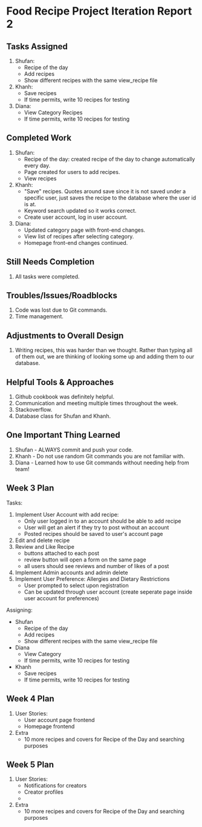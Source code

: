 # Food Recipe Project Iteration Report 2

Tasks Assigned
----------------
1. Shufan:
   - Recipe of the day
   - Add recipes 
   - Show different recipes with the same view_recipe file
2. Khanh:   
   - Save recipes
   - If time permits, write 10 recipes for testing
3. Diana:
   - View Category Recipes
   - If time permits, write 10 recipes for testing

Completed Work
----------------
1. Shufan:
   - Recipe of the day: created recipe of the day to change automatically every day.
   - Page created for users to add recipes.
   - View recipes
2. Khanh:
   - "Save" recipes. Quotes around save since it is not saved under a specific user, just saves the recipe to the database where the user id is at.
   - Keyword search updated so it works correct.
   - Create user account, log in user account.
3. Diana:
   - Updated category page with front-end changes.
   - View list of recipes after selecting category.
   - Homepage front-end changes continued.

Still Needs Completion
----------------
1. All tasks were completed.

Troubles/Issues/Roadblocks
----------------
1. Code was lost due to Git commands.
2. Time management.

Adjustments to Overall Design
----------------
1. Writing recipes, this was harder than we thought. Rather than typing all of them out, we are thinking of looking some up and adding them to our database.

Helpful Tools & Approaches
----------------
1. Github cookbook was definitely helpful.
2. Communication and meeting multiple times throughout the week.
3. Stackoverflow.
4. Database class for Shufan and Khanh.

One Important Thing Learned
----------------
1. Shufan - ALWAYS commit and push your code.
2. Khanh - Do not use random Git commands you are not familiar with.
3. Diana - Learned how to use Git commands without needing help from team!

Week 3 Plan
----------------
Tasks:
1. Implement User Account with add recipe:
   - Only user logged in to an account should be able to add recipe
   - User will get an alert if they try to post without an account
   - Posted recipes should be saved to user's account page
2. Edit and delete recipe
3. Review and Like Recipe
   - buttons attached to each post
   - review button will open a form on the same page
   - all users should see reviews and number of likes of a post
4. Implement Admin accounts and admin delete
5. Implement User Preference: Allergies and Dietary Restrictions
    - User prompted to select upon registration
    - Can be updated through user account (create seperate page inside user account for preferences)

Assigning:
   - Shufan
     - Recipe of the day
     - Add recipes 
     - Show different recipes with the same view_recipe file
   - Diana
     - View Category 
     - If time permits, write 10 recipes for testing
   - Khanh
     - Save recipes
     - If time permits, write 10 recipes for testing

Week 4 Plan
----------------
1. User Stories:
   - User account page frontend
   - Homepage frontend
2. Extra
   - 10 more recipes and covers for Recipe of the Day and searching purposes

Week 5 Plan
----------------
1. User Stories:
   - Notifications for creators
   - Creator profiles
   - 
2. Extra
   - 10 more recipes and covers for Recipe of the Day and searching purposes
    

